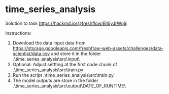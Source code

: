 # time_series_analysis

Solution to task https://hackmd.io/@freshflow/B16yJrWg9.


Instructions:
1. Download the data input data from https://storage.googleapis.com/freshflow-web-assets/challenges/data-scientist/data.csv and store it in the folder .\time_series_analysis\src\input\
1. Optional: Adjust settting at the first code chunk of .\time_series_analysis\src\train.py
1. Run the script .\time_series_analysis\src\train.py
1. The model outputs are store in the folder .\time_series_analysis\src\output\DATE_OF_RUNTIME\

